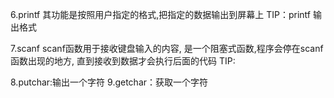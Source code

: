 6.printf
其功能是按照用户指定的格式,把指定的数据输出到屏幕上
TIP：printf 输出格式

7.scanf
scanf函数用于接收键盘输入的内容, 是一个阻塞式函数,程序会停在scanf函数出现的地方, 直到接收到数据才会执行后面的代码
TIP:


8.putchar:输出一个字符
9.getchar：获取一个字符
